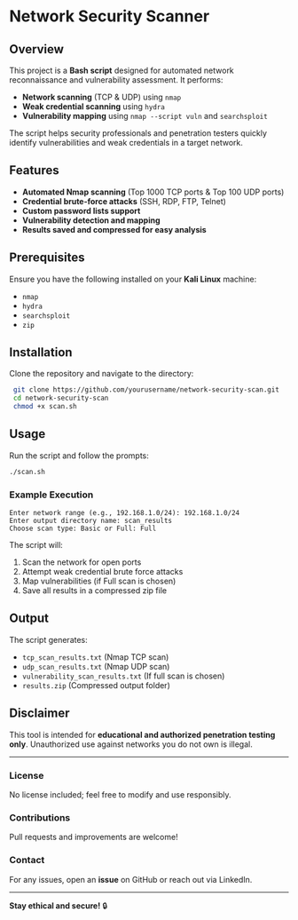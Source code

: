 # Network Security Scanner

## Overview
This project is a **Bash script** designed for automated network reconnaissance and vulnerability assessment. It performs:
- **Network scanning** (TCP & UDP) using `nmap`
- **Weak credential scanning** using `hydra`
- **Vulnerability mapping** using `nmap --script vuln` and `searchsploit`

The script helps security professionals and penetration testers quickly identify vulnerabilities and weak credentials in a target network.

## Features
- **Automated Nmap scanning** (Top 1000 TCP ports & Top 100 UDP ports)
- **Credential brute-force attacks** (SSH, RDP, FTP, Telnet)
- **Custom password lists support**
- **Vulnerability detection and mapping**
- **Results saved and compressed for easy analysis**

## Prerequisites
Ensure you have the following installed on your **Kali Linux** machine:
- `nmap`
- `hydra`
- `searchsploit`
- `zip`

## Installation
Clone the repository and navigate to the directory:
```bash
 git clone https://github.com/yourusername/network-security-scan.git
 cd network-security-scan
 chmod +x scan.sh
```

## Usage
Run the script and follow the prompts:
```bash
./scan.sh
```
### Example Execution
```
Enter network range (e.g., 192.168.1.0/24): 192.168.1.0/24
Enter output directory name: scan_results
Choose scan type: Basic or Full: Full
```
The script will:
1. Scan the network for open ports
2. Attempt weak credential brute force attacks
3. Map vulnerabilities (if Full scan is chosen)
4. Save all results in a compressed zip file

## Output
The script generates:
- `tcp_scan_results.txt` (Nmap TCP scan)
- `udp_scan_results.txt` (Nmap UDP scan)
- `vulnerability_scan_results.txt` (If full scan is chosen)
- `results.zip` (Compressed output folder)

## Disclaimer
This tool is intended for **educational and authorized penetration testing only**. Unauthorized use against networks you do not own is illegal.

---

### License
No license included; feel free to modify and use responsibly.

### Contributions
Pull requests and improvements are welcome!

### Contact
For any issues, open an **issue** on GitHub or reach out via LinkedIn.

---

**Stay ethical and secure!** 🔒

